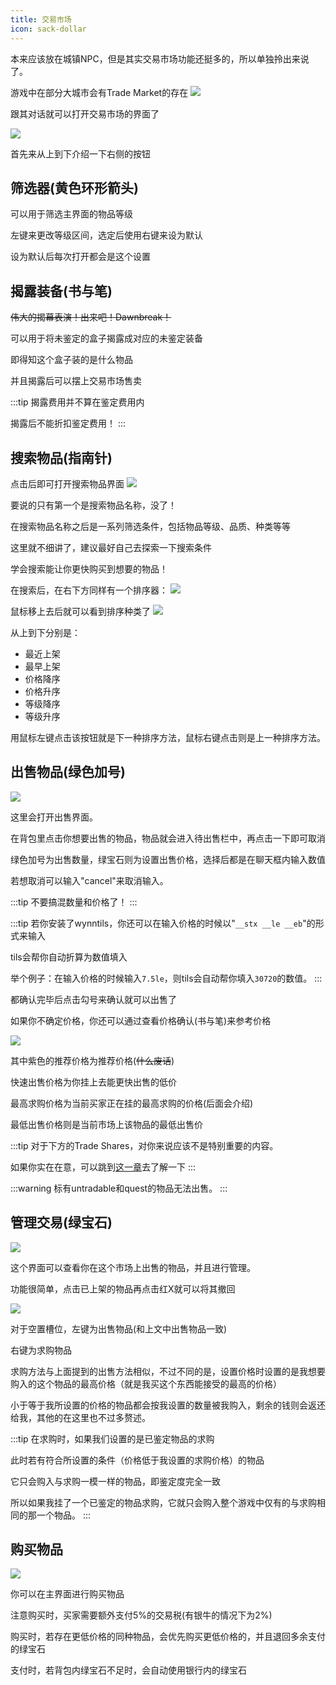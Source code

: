 ```yaml
---
title: 交易市场
icon: sack-dollar
---
```



本来应该放在城镇NPC，但是其实交易市场功能还挺多的，所以单独拎出来说了。

游戏中在部分大城市会有Trade Market的存在
![](/assets/img/TM1.jpg)

跟其对话就可以打开交易市场的界面了

![](/assets/img/TM2.jpg)

首先来从上到下介绍一下右侧的按钮

## 筛选器(黄色环形箭头)
  
可以用于筛选主界面的物品等级

左键来更改等级区间，选定后使用右键来设为默认

设为默认后每次打开都会是这个设置

## 揭露装备(书与笔)
  
~~伟大的揭幕表演！出来吧！Dawnbreak！~~

可以用于将未鉴定的盒子揭露成对应的未鉴定装备

即得知这个盒子装的是什么物品

并且揭露后可以摆上交易市场售卖

:::tip
揭露费用并不算在鉴定费用内

揭露后不能折扣鉴定费用！
:::
## 搜索物品(指南针)
点击后即可打开搜索物品界面
![](/assets/img/TM5.jpg)

要说的只有第一个是搜索物品名称，没了！

在搜索物品名称之后是一系列筛选条件，包括物品等级、品质、种类等等

这里就不细讲了，建议最好自己去探索一下搜索条件

学会搜索能让你更快购买到想要的物品！

在搜索后，在右下方同样有一个排序器：
![](/assets/img/TM6.jpg)

鼠标移上去后就可以看到排序种类了
![](/assets/img/TM7.jpg)

从上到下分别是：
+ 最近上架
+ 最早上架
+ 价格降序
+ 价格升序
+ 等级降序
+ 等级升序

用鼠标左键点击该按钮就是下一种排序方法，鼠标右键点击则是上一种排序方法。

## 出售物品(绿色加号)

![](/assets/img/TM3.jpg)

这里会打开出售界面。

在背包里点击你想要出售的物品，物品就会进入待出售栏中，再点击一下即可取消

绿色加号为出售数量，绿宝石则为设置出售价格，选择后都是在聊天框内输入数值

若想取消可以输入"cancel"来取消输入。

:::tip
不要搞混数量和价格了！
:::

:::tip
若你安装了wynntils，你还可以在输入价格的时候以"`__stx __le __eb`"的形式来输入

tils会帮你自动折算为数值填入

举个例子：在输入价格的时候输入`7.5le`，则tils会自动帮你填入`30720`的数值。
:::

都确认完毕后点击勾号来确认就可以出售了

如果你不确定价格，你还可以通过查看价格确认(书与笔)来参考价格

![](/assets/img/TM4.jpg)

其中紫色的推荐价格为推荐价格(~~什么废话~~)

快速出售价格为你挂上去能更快出售的低价

最高求购价格为当前买家正在挂的最高求购的价格(后面会介绍)

最低出售价格则是当前市场上该物品的最低出售价

:::tip
对于下方的Trade Shares，对你来说应该不是特别重要的内容。

如果你实在在意，可以跳到[这一章](/WynncraftCNguide/guide/VIP.html#sliverbull-share)去了解一下
:::

:::warning
标有untradable和quest的物品无法出售。
:::

## 管理交易(绿宝石)
![](/assets/img/TM8.jpg)

这个界面可以查看你在这个市场上出售的物品，并且进行管理。

功能很简单，点击已上架的物品再点击红X就可以将其撤回

![](/assets/img/TM9.jpg)

对于空置槽位，左键为出售物品(和上文中出售物品一致)

右键为求购物品

求购方法与上面提到的出售方法相似，不过不同的是，设置价格时设置的是我想要购入的这个物品的最高价格（就是我买这个东西能接受的最高的价格）

小于等于我所设置的价格的物品都会按我设置的数量被我购入，剩余的钱则会返还给我，其他的在这里也不过多赘述。

:::tip
在求购时，如果我们设置的是已鉴定物品的求购

此时若有符合所设置的条件（价格低于我设置的求购价格）的物品

它只会购入与求购一模一样的物品，即鉴定度完全一致

所以如果我挂了一个已鉴定的物品求购，它就只会购入整个游戏中仅有的与求购相同的那一个物品。
:::

## 购买物品

![](/assets/img/TM10.jpg)

你可以在主界面进行购买物品

注意购买时，买家需要额外支付5%的交易税(有银牛的情况下为2%)

购买时，若存在更低价格的同种物品，会优先购买更低价格的，并且退回多余支付的绿宝石

支付时，若背包内绿宝石不足时，会自动使用银行内的绿宝石

